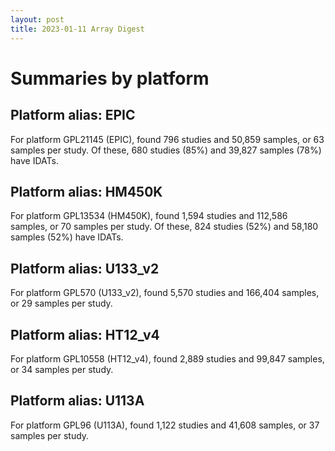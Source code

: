 ```yaml
---
layout: post
title: 2023-01-11 Array Digest
---
```


# Summaries by platform

## Platform alias: EPIC
For platform GPL21145 (EPIC), found 796 studies and 50,859 samples, or 63 samples per study. Of these, 680 studies (85%) and 39,827 samples (78%) have IDATs.

## Platform alias: HM450K
For platform GPL13534 (HM450K), found 1,594 studies and 112,586 samples, or 70 samples per study. Of these, 824 studies (52%) and 58,180 samples (52%) have IDATs.

## Platform alias: U133_v2
For platform GPL570 (U133_v2), found 5,570 studies and 166,404 samples, or 29 samples per study.

## Platform alias: HT12_v4
For platform GPL10558 (HT12_v4), found 2,889 studies and 99,847 samples, or 34 samples per study.

## Platform alias: U113A
For platform GPL96 (U113A), found 1,122 studies and 41,608 samples, or 37 samples per study.

